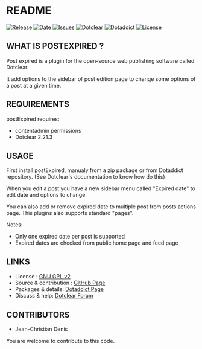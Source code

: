 # README

[![Release](https://img.shields.io/github/v/release/JcDenis/postExpired)](https://github.com/JcDenis/postExpired/releases)
[![Date](https://img.shields.io/github/release-date/JcDenis/postExpired)](https://github.com/JcDenis/postExpired/releases)
[![Issues](https://img.shields.io/github/issues/JcDenis/postExpired)](https://github.com/JcDenis/postExpired/issues)
[![Dotclear](https://img.shields.io/badge/dotclear-v2.20-blue.svg)](https://fr.dotclear.org/download)
[![Dotaddict](https://img.shields.io/badge/dotaddict-official-green.svg)](https://plugins.dotaddict.org/dc2/details/postExpired)
[![License](https://img.shields.io/github/license/JcDenis/postExpired)](https://github.com/JcDenis/postExpired/blob/master/LICENSE)


## WHAT IS POSTEXPIRED ?

Post expired is a plugin for the open-source 
web publishing software called Dotclear.

It add options to the sidebar of post edition page 
to change some options of a post at a given time.

## REQUIREMENTS

 postExpired requires: 

  * contentadmin permissions
  * Dotclear 2.21.3 

## USAGE

First install postExpired, manualy from a zip package or from 
Dotaddict repository. (See Dotclear's documentation to know how do this)

When you edit a post you have a new sidebar menu called "Expired date"
to edit date and options to change.

You can also add or remove expired date to multiple post from 
posts actions page. This plugins also supports standard "pages".

Notes:

  * Only one expired date per post is supported
  * Expired dates are checked from public home page and feed page

## LINKS

 * License : [GNU GPL v2](https://www.gnu.org/licenses/old-licenses/lgpl-2.0.html)
 * Source & contribution : [GitHub Page](https://github.com/JcDenis/postExpired)
 * Packages & details:  [Dotaddict Page](https://plugins.dotaddict.org/dc2/details/postExpired)
 * Discuss & help: [Dotclear Forum](https://forum.dotclear.org/viewtopic.php?id=42305)

## CONTRIBUTORS

 * Jean-Christian Denis

 You are welcome to contribute to this code.